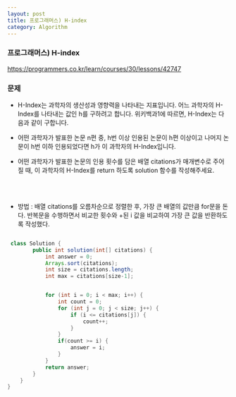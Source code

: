 ```yaml
---
layout: post
title: 프로그래머스) H-index
category: Algorithm
---
```


### 프로그래머스) H-index
https://programmers.co.kr/learn/courses/30/lessons/42747

### 문제
- H-Index는 과학자의 생산성과 영향력을 나타내는 지표입니다.
    어느 과학자의 H-Index를 나타내는 값인 h를 구하려고 합니다.
    위키백과1에 따르면, H-Index는 다음과 같이 구합니다.

- 어떤 과학자가 발표한 논문 n편 중, h번 이상 인용된 논문이 h편 이상이고 나머지 논문이 h번 이하 인용되었다면
    h가 이 과학자의 H-Index입니다.

- 어떤 과학자가 발표한 논문의 인용 횟수를 담은 배열 citations가 매개변수로 주어질 때,
    이 과학자의 H-Index를 return 하도록 solution 함수를 작성해주세요.

<br><br>

- 방법 : 배열 citations를 오름차순으로 정렬한 후, 가장 큰 배열의 값만큼 for문을 돈다. 반복문을 수행하면서 비교한 횟수와 +된 i 값을 비교하여 가장 큰 값을 반환하도록 작성했다.

```java

 class Solution {
        public int solution(int[] citations) {
            int answer = 0;
            Arrays.sort(citations);
            int size = citations.length;
            int max = citations[size-1];


            for (int i = 0; i < max; i++) {
                int count = 0;
                for (int j = 0; j < size; j++) {
                    if (i <= citations[j]) {
                        count++;
                    }
                }
                if(count >= i) {
                    answer = i;
                }
            }
            return answer;
        }
    }
}
```

<br>

